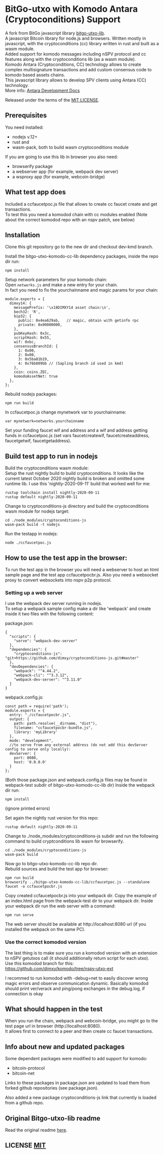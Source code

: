# BitGo-utxo with Komodo Antara (Cryptoconditions) Support

A fork from BitGo javascript library [bitgo-utxo-lib](https://github.com/bitgo/bitgo-utxo-lib).<br>
A javascript Bitcoin library for node.js and browsers. Written mostly in javascript, with the cryptoconditions (cc) library written in rust and built as a wasm module.<br>
Added support for komodo messages including nSPV protocol and cc features along with the cryptoconditions lib (as a wasm module).<br>
Komodo Antara (Cryptoconditions, CC) technology allows to create complex multisignature transactions and add custom consensus code to komodo based assets chains.<br>
This javascript library allows to develop SPV clients using Antara (CC) technology.<br>
More info: [Antara Development Docs](http://developers.komodoplatform.com/basic-docs/antara/introduction-to-antara.html)<br>

Released under the terms of the [MIT LICENSE](https://github.com/dimxy/bitgo-utxo-komodo-cc-lib/blob/master/LICENSE).

## Prerequisites

You need installed:
  - nodejs v.12+<br>
  - rust and<br>
  - wasm-pack, both to build wasm cryptoconditions module<br> 
  
If you are going to use this lib in browser you also need:
  - browserify package<br> 
  - a webserver app (for example, webpack dev server)<br>
  - a wsproxy app (for example, webcoin-bridge)

## What test app does

Included a ccfaucetpoc.js file that allows to create cc faucet create and get transactions.<br>
To test this you need a komodod chain with cc modules enabled (Note about the correct komodod repo with an nspv patch, see below)

## Installation

Clone this git repository go to the new dir and checkout dev-kmd branch.

Install the bitgo-utxo-komodo-cc-lib dependency packages, inside the repo dir run:

```
npm install
```

Setup network parameters for your komodo chain:<br>
Open `networks.js` and make a new entry for your chain.<br>
In fact you need to fix the yourchainname and magic params for your chain:
```
module.exports = {
  dimxy14: {
    messagePrefix: '\x18DIMXY14 asset chain:\n',
    bech32: 'R',
    bip32: {
      public: 0x4ea629ab,   // magic, obtain with getinfo rpc
      private: 0x00000000,
    },    
    pubKeyHash: 0x3c,
    scriptHash: 0x55,
    wif: 0xbc,
    consensusBranchId: {
      1: 0x00,
      2: 0x00,
      3: 0x5ba81b19,
      4: 0x76b809bb // (Sapling branch id used in kmd)
    },
    coin: coins.ZEC,
    komodoAssetNet: true
  },
};
```

Rebuild nodejs packages:
```
npm run build
```

In ccfaucetpoc.js change mynetwork var to yourchainname:<br>
```
var mynetwork=networks.yourchainname
```

Set your funding faucet wif and address and a wif and address getting funds in ccfaucetpoc.js (set vars faucetcreatewif, faucetcreateaddress, faucetgetwif, faucetgetaddress).<br>

## Build test app to run in nodejs

Build the cryptoconditions wasm module:<br>
Setup the rust nightly build to build cryptoconditions. It looks like the current latest October 2020 nightly build is broken and omitted some runtime lib.
I use this 'nightly-2020-09-11' build that worked well for me:
```
rustup toolchain install nightly-2020-09-11
rustup default nightly-2020-09-11
```

Change to cryptoconditions-js directory and build the cryptoconditions wasm module for nodejs target:
```
cd ./node_modules/cryptoconditions-js
wasm-pack build -t nodejs
```

Run the testapp in nodejs:
```
node ./ccfaucetpoc.js
```

## How to use the test app in the browser:

To run the test app in the browser you will need a webserver to host an html sample page and the test app ccfaucetpocbr.js.
Also you need a websocket proxy to convert websockets into nspv p2p protocol.

### Setting up a web server

I use the webpack dev server running in nodejs.<br>
To setup a webpack sample config make a dir like 'webpack' and create inside it two files with the following content:

package.json:
```
{
  "scripts": {
    "serve": "webpack-dev-server"
  },
  "dependencies": {
    "cryptoconditions-js": "git+https://github.com/dimxy/cryptoconditions-js.git#master"
  },
  "devDependencies": {
    "webpack": "^4.44.2",
    "webpack-cli": "^3.3.12",
    "webpack-dev-server": "^3.11.0"
  }
}
```

webpack.config.js:
```
const path = require('path');
module.exports = {
  entry: "./ccfaucetpocbr.js",
  output: {
    path: path.resolve(__dirname, "dist"),
    filename: "ccfaucetpocbr-bundle.js",
    library: 'myLibrary'
  },
  mode: "development",
  //to serve from any external address (do not add this devServer config to serve only locally):
  devServer: {
    port: 8080,
    host: '0.0.0.0'
  }
};
```
(Both those package.json and webpack.config.js files may be found in webpack-test subdir of bitgo-utxo-komodo-cc-lib dir)
Inside the webpack dir run: 
```
npm install
``` 
(ignore printed errors)

Set again the nightly rust version for this repo:
```
rustup default nightly-2020-09-11
```

Change to ./node_modules/cryptoconditions-js subdir and run the following command to build cryptconditions lib wasm for browserify.
```
cd ./node_modules/cryptoconditions-js
wasm-pack build
```

Now go to bitgo-utxo-komodo-cc-lib repo dir.<br>
Rebuild sources and build the test app for browser:
```
npm run build
browserify ../bitgo-utxo-komodo-cc-lib/ccfaucetpoc.js --standalone faucet -o ccfaucetpocbr.js
```
Copy created ccfaucetpocbr.js into your webpack dir.
Copy the example of an index.html page from the webpack-test dir to your webpack dir.
Inside your webpack dir run the web server with a command:
```
npm run serve
```
The web server should be available at http://localhost:8080 url (if you installed the webpack on the same PC).


### Use the correct komodod version

The last thing is to make sure you run a komodod version with an extension to nSPV getutxos call (it should additionally return script for each utxo).<br>
Use this komodod branch for this:
https://github.com/dimxy/komodo/tree/nspv-utxo-ext

I recommed to run komodod with -debug=net to easily discover wrong magic errors and observe communication dynamic. Basically komodod should print ver/verack and ping/pong exchanges in the debug.log, if connection is okay


## What should happen in the test

When you run the chain, webpack and webcoin-bridge, you might go to the test page url in browser (http://localhost:8080).<br>
It allows first to connect to a peer and then create cc faucet transactions. 


## Info about new and updated packages

Some dependent packages were modified to add support for komodo:
  * bitcoin-protocol
  * bitcoin-net

Links to these packages in package.json are updated to load them from forked github repositories (see package.json).  
  
Also added a new package cryptoconditions-js link that currently is loaded from a github repo.


## Original Bitgo-utxo-lib readme
Read the original readme [here](https://github.com/bitgo/bitgo-utxo-lib).

## LICENSE [MIT](https://github.com/dimxy/bitgo-utxo-komodo-cc-lib/blob/master/LICENSE)
